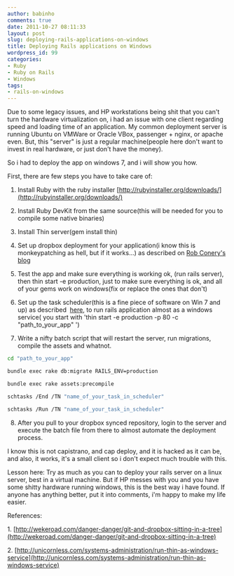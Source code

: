```yaml
---
author: babinho
comments: true
date: 2011-10-27 08:11:33
layout: post
slug: deploying-rails-applications-on-windows
title: Deploying Rails applications on Windows
wordpress_id: 99
categories:
- Ruby
- Ruby on Rails
- Windows
tags:
- rails-on-windows
---
```


Due to some legacy issues, and HP workstations being shit that you can't turn the hardware virtualization on, i had an issue with one client regarding speed and loading time of an application. My common deployment server is running Ubuntu on VMWare or Oracle VBox, passenger + nginx, or apache even. But, this "server" is just a regular machine(people here don't want to invest in real hardware, or just don't have the money).

So i had to deploy the app on windows 7, and i will show you how.

First, there are few steps you have to take care of:

1. Install Ruby with the ruby installer [http://rubyinstaller.org/downloads/](http://rubyinstaller.org/downloads/)

2. Install Ruby DevKit from the same source(this will be needed for you to compile some native binaries)

3. Install Thin server(gem install thin)

4. Set up dropbox deployment for your application(i know this is monkeypatching as hell, but if it works...) as described on [Rob Conery's blog](http://wekeroad.com/danger-danger/git-and-dropbox-sitting-in-a-tree)

5. Test the app and make sure everything is working ok, (run rails server), then thin start -e production, just to make sure everything is ok, and all of your gems work on windows(fix or replace the ones that don't)

6. Set up the task scheduler(this is a fine piece of software on Win 7 and up) as described  [here](http://unicornless.com/systems-administration/run-thin-as-windows-service), to run rails application almost as a windows service( you start with 'thin start -e production -p 80 -c "path_to_your_app" ')

7. Write a nifty batch script that will restart the server, run migrations, compile the assets and whatnot.

```bash
cd "path_to_your_app"

bundle exec rake db:migrate RAILS_ENV=production

bundle exec rake assets:precompile

schtasks /End /TN "name_of_your_task_in_scheduler"

schtasks /Run /TN "name_of_your_task_in_scheduler"
```

8. After you pull to your dropbox synced repository, login to the server and execute the batch file from there to almost automate the deployment process.

I know this is not capistrano, and cap deploy, and it is hacked as it can be, and also, it works, it's a small client so i don't expect much trouble with this.

Lesson here: Try as much as you can to deploy your rails server on a linux server, best in a virtual machine. But if HP messes with you and you have some shitty hardware running windows, this is the best way i have found. If anyone has anything better, put it into comments, i'm happy to make my life easier.

References:

1. [http://wekeroad.com/danger-danger/git-and-dropbox-sitting-in-a-tree](http://wekeroad.com/danger-danger/git-and-dropbox-sitting-in-a-tree)

2. [http://unicornless.com/systems-administration/run-thin-as-windows-service](http://unicornless.com/systems-administration/run-thin-as-windows-service)
